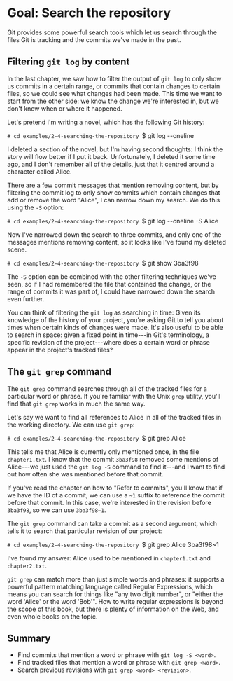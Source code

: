 # Goal: Search the repository

Git provides some powerful search tools which let us search through the files
Git is tracking and the commits we've made in the past.

## Filtering `git log` by content

In the last chapter, we saw how to filter the output of `git log` to only show
us commits in a certain range, or commits that contain changes to certain files,
so we could see what changes had been made. This time we want to start from the
other side: we know the change we're interested in, but we don't know when or
where it happened.

Let's pretend I'm writing a novel, which has the following Git history:

`# cd examples/2-4-searching-the-repository
`$ git log --oneline

I deleted a section of the novel, but I'm having second thoughts: I think the
story will flow better if I put it back. Unfortunately, I deleted it some time
ago, and I don't remember all of the details, just that it centred around a
character called Alice.

There are a few commit messages that mention removing content, but by filtering
the commit log to only show commits which contain changes that add or remove the
word "Alice", I can narrow down my search.  We do this using the `-S` option:

`# cd examples/2-4-searching-the-repository
`$ git log --oneline -S Alice

Now I've narrowed down the search to three commits, and only one of the
messages mentions removing content, so it looks like I've found my deleted
scene.

`# cd examples/2-4-searching-the-repository
`$ git show 3ba3f98

The `-S` option can be combined with the other filtering techniques we've seen,
so if I had remembered the file that contained the change, or the range of
commits it was part of, I could have narrowed down the search even further.

You can think of filtering the `git log` as searching in time: Given its
knowledge of the history of your project, you're asking Git to tell you about
times when certain kinds of changes were made. It's also useful to be able to
search in space: given a fixed point in time---in Git's terminology, a specific
revision of the project---where does a certain word or phrase appear in the
project's tracked files?

## The `git grep` command

The `git grep` command searches through all of the tracked files for a
particular word or phrase. If you're familiar with the Unix `grep` utility,
you'll find that `git grep` works in much the same way.

Let's say we want to find all references to Alice in all of the tracked files in
the working directory. We can use `git grep`:

`# cd examples/2-4-searching-the-repository
`$ git grep Alice

This tells me that Alice is currently only mentioned once, in the file
`chapter1.txt`. I know that the commit `3ba3f98` removed some mentions of
Alice---we just used the `git log -S` command to find it---and I want to find out
how often she was mentioned before that commit.

If you've read the chapter on how to "Refer to commits", you'll know that if we
have the ID of a commit, we can use a `~1` suffix to reference the commit before
that commit. In this case, we're interested in the revision before `3ba3f98`, so
we can use `3ba3f98~1`.

The `git grep` command can take a commit as a second argument, which tells it to
search that particular revision of our project:

`# cd examples/2-4-searching-the-repository
`$ git grep Alice 3ba3f98~1

I've found my answer: Alice used to be mentioned in `chapter1.txt` and
`chapter2.txt`.

`git grep` can match more than just simple words and phrases: it supports a
powerful pattern matching language called Regular Expressions, which means you
can search for things like "any two digit number", or "either the word 'Alice'
or the word 'Bob'". How to write regular expressions is beyond the scope of this
book, but there is plenty of information on the Web, and even whole books on the
topic.

## Summary

* Find commits that mention a word or phrase with `git log -S <word>`.
* Find tracked files that mention a word or phrase with `git grep <word>`.
* Search previous revisions with `git grep <word> <revision>`.

